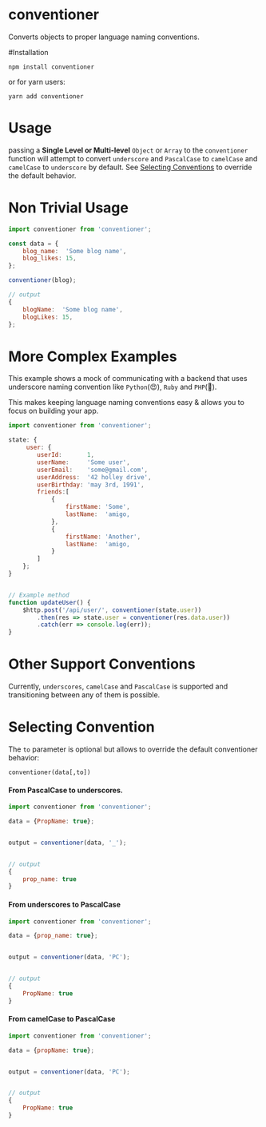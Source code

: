 # conventioner
Converts objects to proper language naming conventions.

#Installation

`npm install conventioner`

or for yarn users:

`yarn add conventioner`


# Usage
passing a **Single Level or Multi-level** `Object` or `Array` to the `conventioner` function will attempt to convert `underscore` and `PascalCase`
to `camelCase` and `camelCase` to `underscore` by default. See [Selecting Conventions](#selecting-convention) to override the default behavior.


# Non Trivial Usage

``` js
import conventioner from 'conventioner';

const data = {
    blog_name:  'Some blog name',
    blog_likes: 15,
};

conventioner(blog);

// output
{
    blogName:  'Some blog name',
    blogLikes: 15,
};

```


# More Complex Examples

This example shows a mock of communicating with a backend that uses underscore naming convention
like `Python`(:heart_eyes:), `Ruby` and `PHP`(:poop:).

This makes keeping language naming conventions easy & allows you to focus on building your app.

```js
import conventioner from 'conventioner';

state: {
     user: {
        userId:       1,
        userName:     'Some user',
        userEmail:    'some@gmail.com',
        userAddress:  '42 holley drive',
        userBirthday: 'may 3rd, 1991',
        friends:[
            {
                firstName: 'Some',
                lastName:  'amigo,
            },
            {
                firstName: 'Another',
                lastName:  'amigo,
            }
        ]
    };
}


// Example method
function updateUser() {
    $http.post('/api/user/', conventioner(state.user))
        .then(res => state.user = conventioner(res.data.user))
        .catch(err => console.log(err));
}
```

# Other Support Conventions
Currently, `underscores`, `camelCase` and `PascalCase` is supported and transitioning
between any of them is possible.


# Selecting Convention

The `to` parameter is optional but allows to override the default conventioner behavior:

`conventioner(data[,to])`


#### From PascalCase to underscores.

```js
import conventioner from 'conventioner';

data = {PropName: true};


output = conventioner(data, '_');


// output
{
    prop_name: true
}

```

#### From underscores to PascalCase
```js
import conventioner from 'conventioner';

data = {prop_name: true};


output = conventioner(data, 'PC');


// output
{
    PropName: true
}

```

#### From camelCase to PascalCase
```js
import conventioner from 'conventioner';

data = {propName: true};


output = conventioner(data, 'PC');


// output
{
    PropName: true
}

```
